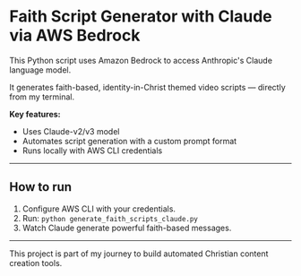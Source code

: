 # Faith Script Generator with Claude via AWS Bedrock

This Python script uses Amazon Bedrock to access Anthropic's Claude language model.

It generates faith-based, identity-in-Christ themed video scripts — directly from my terminal.

**Key features:**
- Uses Claude-v2/v3 model
- Automates script generation with a custom prompt format
- Runs locally with AWS CLI credentials

---

## How to run

1. Configure AWS CLI with your credentials.
2. Run: `python generate_faith_scripts_claude.py`
3. Watch Claude generate powerful faith-based messages.

---

This project is part of my journey to build automated Christian content creation tools.
